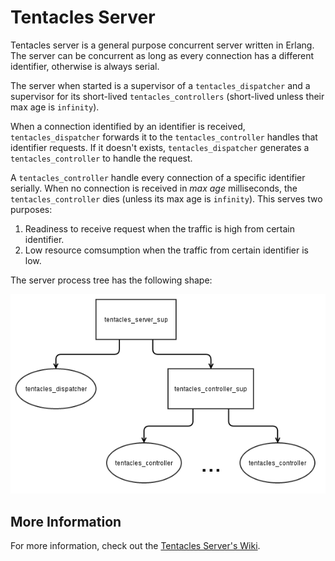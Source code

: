 Tentacles Server
================

Tentacles server is a general purpose concurrent server written in Erlang. The server can be concurrent as long as every connection has a different identifier, otherwise is always serial.

The server when started is a supervisor of a `tentacles_dispatcher` and a supervisor for its short-lived `tentacles_controllers` (short-lived unless their max age is `infinity`).

When a connection identified by an identifier is received, `tentacles_dispatcher` forwards it to the `tentacles_controller` handles that identifier requests. If it doesn't exists, `tentacles_dispatcher` generates a `tentacles_controller` to handle the request.

A `tentacles_controller` handle every connection of a specific identifier serially. When no connection is received in *max age* milliseconds, the `tentacles_controller` dies (unless its max age is `infinity`). This serves two purposes:

1. Readiness to receive request when the traffic is high from certain identifier.
2. Low resource comsumption when the traffic from certain identifier is low.

The server process tree has the following shape:

![Tentacles Server](.readme/tentacles_supervisors.png)

More Information
----------------

For more information, check out the [Tentacles Server's Wiki](https://github.com/alexdesousa/tentacles_server/wiki).
